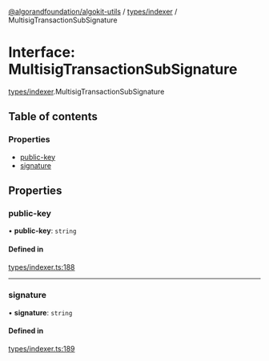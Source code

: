 [@algorandfoundation/algokit-utils](../README.md) / [types/indexer](../modules/types_indexer.md) / MultisigTransactionSubSignature

# Interface: MultisigTransactionSubSignature

[types/indexer](../modules/types_indexer.md).MultisigTransactionSubSignature

## Table of contents

### Properties

- [public-key](types_indexer.MultisigTransactionSubSignature.md#public-key)
- [signature](types_indexer.MultisigTransactionSubSignature.md#signature)

## Properties

### public-key

• **public-key**: `string`

#### Defined in

[types/indexer.ts:188](https://github.com/algorandfoundation/algokit-utils-ts/blob/main/src/types/indexer.ts#L188)

___

### signature

• **signature**: `string`

#### Defined in

[types/indexer.ts:189](https://github.com/algorandfoundation/algokit-utils-ts/blob/main/src/types/indexer.ts#L189)
